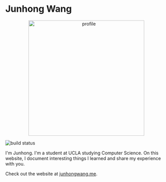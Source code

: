# Junhong Wang

<p align="center">
  <img width="360" src="static/profile.png" alt="profile" />
</p>

![build status](https://travis-ci.com/ioneone/ioneone.github.io.svg?branch=develop&status=created)

I'm Junhong. I'm a student at UCLA studying Computer Science. On this website, I document interesting things I learned and share my experience with you.

Check out the website at [junhongwang.me](https://junhongwang.me/).
